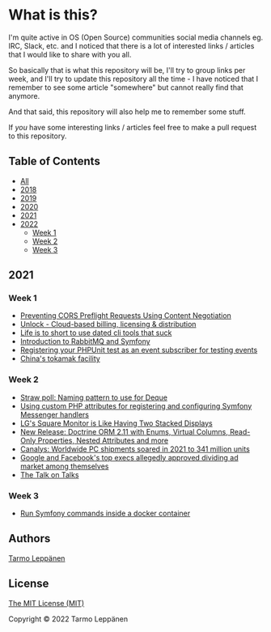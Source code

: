 # What is this?

I'm quite active in OS (Open Source) communities social media channels eg. IRC, Slack, etc. and I 
noticed that there is a lot of interested links / articles that I would like to share with you all.

So basically that is what this repository will be, I'll try to group links per week, and I'll try to
update this repository all the time - I have noticed that I remember to see some article "somewhere"
but cannot really find that anymore.

And that said, this repository will also help me to remember some stuff.

If _you_ have some interesting links / articles feel free to make a pull request to this repository.

## Table of Contents

  * [All](all.md)
  * [2018](2018.md)
  * [2019](2019.md)
  * [2020](2020.md)
  * [2021](2021.md)
  * [2022](#2022)
    * [Week 1](#week-1)
    * [Week 2](#week-2)
    * [Week 3](#week-3)

## 2021

### Week 1

 - [Preventing CORS Preflight Requests Using Content Negotiation](https://dunglas.fr/2022/01/preventing-cors-preflight-requests-using-content-negotiation)
 - [Unlock - Cloud-based billing, licensing & distribution](https://unlock.sh/)
 - [Life is to short to use dated cli tools that suck](https://twitter.com/amilajack/status/1479328649820000256)
 - [Introduction to RabbitMQ and Symfony](https://fabiohiroki.medium.com/introduction-to-rabbitmq-and-symfony-a1e782a820d5)
 - [Registering your PHPUnit test as an event subscriber for testing events](https://mglaman.dev/blog/registering-your-phpunit-test-event-subscriber-testing-events)
 - [China's tokamak facility](https://twitter.com/rainmaker1973/status/1480090548379824128)

### Week 2

 - [Straw poll: Naming pattern to use for Deque](https://wiki.php.net/rfc/deque_straw_poll)
 - [Using custom PHP attributes for registering and configuring Symfony Messenger handlers](https://angelovdejan.me/2022/01/09/custom-php-attributes-for-symfony-messenger-handlers.html)
 - [LG's Square Monitor is Like Having Two Stacked Displays](https://www.core77.com/posts/111405/LGs-Square-Monitor-is-Like-Having-Two-Stacked-Displays)
 - [New Release: Doctrine ORM 2.11 with Enums, Virtual Columns, Read-Only Properties, Nested Attributes and more](https://www.doctrine-project.org/2022/01/11/orm-2.11.html)
 - [Canalys: Worldwide PC shipments soared in 2021 to 341 million units](https://techcrunch.com/2022/01/12/canalys-worldwide-pc-shipments-soared-in-2021-to-341-million-units/)
 - [Google and Facebook's top execs allegedly approved dividing ad market among themselves](https://www.theregister.com/2022/01/15/googles_facebook_advertising/)
 - [The Talk on Talks](https://zachholman.com/talk/the-talk-on-talks/)

### Week 3

 - [Run Symfony commands inside a docker container](https://smoqadam.medium.com/run-symfony-commands-inside-a-docker-container-b9bb9768efa1)

## Authors

[Tarmo Leppänen](https://github.com/tarlepp)

## License

[The MIT License (MIT)](LICENSE)

Copyright © 2022 Tarmo Leppänen
